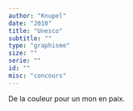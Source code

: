 ```yaml
---
author: "Knupel"
date: "2010"
title: "Unesco"
subtitle: ""
type: "graphisme"
size: ""
serie: ""
id: ""
misc: "concours"
---
```


De la couleur pour un mon en paix.

